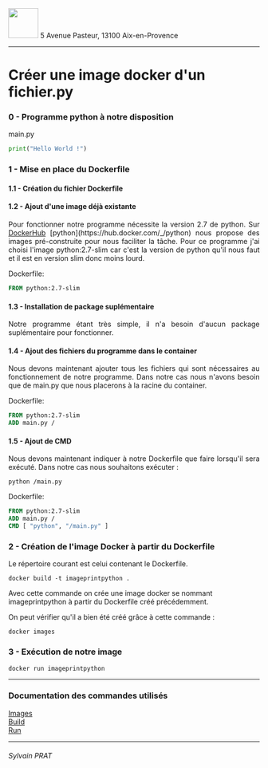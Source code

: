 <img style="height: 60px;" src="http://www.lpl-aix.fr/wp-content/uploads/2018/04/LPL_240_180.jpg" />  
5 Avenue Pasteur, 13100 Aix-en-Provence

---

# Créer une image docker d'un fichier.py
### 0 - Programme python à notre disposition

main.py

``` python
print("Hello World !")
```

### 1 - Mise en place du Dockerfile
#### 1.1 - Création du fichier Dockerfile

#### 1.2 - Ajout d'une image déjà existante

<p style='text-align: justify'>
Pour fonctionner notre programme nécessite la version 2.7 de python. Sur <a href="https://hub.docker.com/">DockerHub</a> [python](https://hub.docker.com/_/python) nous propose des images pré-construite pour nous faciliter la tâche. Pour ce programme j'ai choisi l'image python:2.7-slim car c'est la version de python qu'il nous faut et il est en version slim donc moins lourd.
</p>

Dockerfile:

``` Dockerfile
FROM python:2.7-slim
```

#### 1.3 - Installation de package suplémentaire
<p style='text-align: justify'>
Notre programme étant très simple, il n'a besoin d'aucun package suplémentaire pour fonctionner.
</p>


#### 1.4 - Ajout des fichiers du programme dans le container
<p style='text-align: justify'>
Nous devons maintenant  ajouter tous les fichiers qui sont nécessaires au fonctionnement de notre programme. Dans notre cas nous n'avons besoin que de main.py que nous placerons à la racine du container.
</p>

Dockerfile:

``` Dockerfile
FROM python:2.7-slim
ADD main.py /
```

#### 1.5 - Ajout de CMD
<p style='text-align: justify'>
Nous devons maintenant indiquer à notre Dockerfile que faire lorsqu'il sera exécuté. Dans notre cas nous souhaitons exécuter :
</p>

``` shell
python /main.py
```

Dockerfile:

``` Dockerfile
FROM python:2.7-slim
ADD main.py /
CMD [ "python", "/main.py" ]
```

### 2 - Création de l'image Docker à partir du Dockerfile
Le répertoire courant est celui contenant le Dockerfile.


``` shell
docker build -t imageprintpython .
```

  Avec cette commande on crée une image docker se nommant imageprintpython à partir du Dockerfile créé précédemment.

On peut vérifier qu'il a bien été créé grâce à cette commande :


``` shell
docker images
```

### 3 - Exécution de notre image

``` shell
docker run imageprintpython
```




---
### Documentation des commandes utilisés

<a href="https://docs.docker.com/engine/reference/commandline/images/">Images</a><br>
<a href="https://docs.docker.com/engine/reference/commandline/build/">Build</a><br>
<a href="https://docs.docker.com/engine/reference/commandline/run/">Run</a>


---
###### Sylvain PRAT
